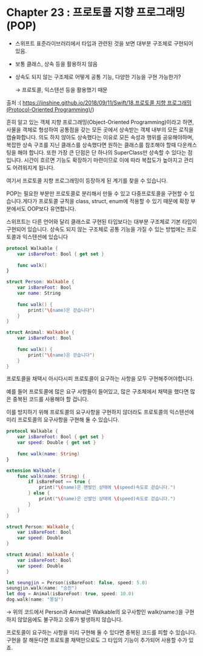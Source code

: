 # Chapter 23 : 프로토콜 지향 프로그래밍 (POP)
- 스위프트 표준라이브러리에서 타입과 관련된 것을 보면 대부분 구조체로 구현되어 있음.
- 보통 클래스, 상속 등을 활용하지 않음
- 상속도 되지 않는 구조체로 어떻게 공통 기능, 다양한 기능을 구현 가능한가?

     → 프로토콜, 익스텐션 등을 활용했기 때문

출처 :( [https://jinshine.github.io/2018/09/11/Swift/18.프로토콜 지향 프로그래밍(Protocol-Oriented Programming)/](https://jinshine.github.io/2018/09/11/Swift/18.%ED%94%84%EB%A1%9C%ED%86%A0%EC%BD%9C%20%EC%A7%80%ED%96%A5%20%ED%94%84%EB%A1%9C%EA%B7%B8%EB%9E%98%EB%B0%8D(Protocol-Oriented%20Programming)/))

흔히 알고 있는 객체 지향 프로그래밍(Object-Oriented Programming)이라고 하면, 사물을 객체로 형성하여 공통점을 갖는 모든 곳에서 상속받는 객체 내부의 모든 로직을 캡슐화합니다. 의도 하지 않아도 상속했다는 이유로 모든 속성과 행위를 공유해야하며, 복잡한 상속 구조를 지닌 클래스를 상속했다면 원하는 클래스를 참조해야 할때 다운캐스팅을 해야 합니다. 또한 가장 큰 단점은 단 하나의 SuperClass만 상속할 수 있다는 점입니다. 시간이 흐르면 기능도 확장하기 마련이므로 이에 따라 복잡도가 높아지고 관리도 어려워지게 됩니다.

여기서 프로토콜 지향 프로그래밍이 등장하게 된 계기를 찾을 수 있습니다.

POP는 필요한 부분만 프로토콜로 분리해서 만들 수 있고 다중프로토콜을 구현할 수 있습니다.게다가 프로토콜 규칙을 class, struct, enum에 적용할 수 있기 때문에 확장 부분에서도 OOP보다 유연합니다.

스위프트는 다른 언어와 달리 클래스로 구현된 타입보다는 대부분 구조체로 기본 타입이 구현되어 있습니다. 상속도 되지 않는 구조체로 공통 기능을 가질 수 있는 방법에는 프로토콜과 익스텐션에 있습니다

```swift
protocol Walkable {
    var isBareFoot: Bool { get set }
    
    func walk()
}

struct Person: Walkable {
    var isBareFoot: Bool
    var name: String
    
    func walk() {
        print("\(name)은 걷습니다")
    }
}

struct Animal: Walkable {
    var isBareFoot: Bool
    
    func walk() {
        print("\(name)은 걷습니다")
    }
}
```

프로토콜을 채택시 아시다시피 프로토콜이 요구하는 사항을 모두 구현해주어야합니다.

예를 들어 프로토콜에 많은 요구 사항들이 들어있고, 많은 구조체에서 채택을 했다면 많은 중복된 코드를 사용해야 할 겁니다.

이를 방지하기 위해 프로토콜의 요구사항을 구현하지 않더라도 프로토콜의 익스텐션에 미리 프로토콜의 요구사항을 구현해 둘 수 있습니다.

```swift
protocol Walkable {
    var isBareFoot: Bool { get set }
    var speed: Double { get set }
    
    func walk(name: String)
}

extension Walkable {
    func walk(name: String) {
        if isBareFoot == true {
            print("\(name)은 맨발인 상태에 \(speed)속도로 걷습니다.")
        } else {
            print("\(name)은 신발인 상태에 \(speed)속도로 걷습니다.")
        }
    }
}

struct Person: Walkable {
    var isBareFoot: Bool
    var speed: Double
}

struct Animal: Walkable {
    var isBareFoot: Bool
    var speed: Double
}

let seungjin = Person(isBareFoot: false, speed: 5.0)
seungjin.walk(name: "승진")
let dog = Animal(isBareFoot: true, speed: 10.0)
dog.walk(name: "몽실")
```

→ 위의 코드에서 Person과 Animal은 Walkable의 요구사항인 walk(name:)을 구현하지 않았음에도 불구하고 오류가 발생하지 않습니다.

프로토콜이 요구하는 사항을 미리 구현해 둘 수 있다면 중복된 코드를 피할 수 있습니다. 구현을 잘 해둔다면 프로토콜 채택만으로도 그 타입의 기능이 추가되어 사용할 수가 있죠.
